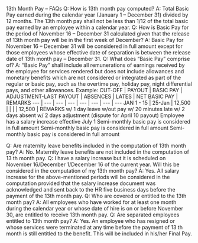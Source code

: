 13th Month Pay – FAQs
Q: How is 13th month pay computed?
A: Total Basic Pay earned during the calendar year (January 1 – December 31) divided by 12 months. The 13th month pay
shall not be less than 1/12 of the total basic pay earned by an employee within a calendar year.
Q: How is Basic Pay for the period of November 16 – December 31 calculated given that the release of 13th month
pay will be in the first week of December?
A: Basic Pay for November 16 – December 31 will be considered in full amount except for those employees whose effective
date of separation is between the release date of 13th month pay – December 31.
Q: What does “Basic Pay” comprise of?
A: “Basic Pay” shall include all remunerations of earnings received by the employee for services rendered but does not
include allowances and monetary benefits which are not considered or integrated as part of the regular or basic pay, such
as the overtime pay, holiday pay, night differential pays, and other allowances.
Example:
CUT-OFF | PAYOUT | BASIC PAY | ADJUSTMENT-LAST PAYOUT | ABSENCES | LATES | NET BASIC PAY | REMARKS
--- |  --- | --- | --- | --- | --- | --- | --- 
JAN 1 - 15 | 25-Jan | 12,500 | | | | 12,500 | 
REMARKS
w/ 1 day leave w/out pay
w/ 20 minutes late
w/ 2 days absent
w/ 2 days adjustment (dispute for April 10 payout)
Employee has a salary increase effective July 1
Semi-monthly basic pay is considered in full amount
Semi-monthly basic pay is considered in full amount
Semi-monthly basic pay is considered in full amount

Q: Are maternity leave benefits included in the computation of 13th month pay?
A: No. Maternity leave benefits are not included in the computation of 13 th month pay.
Q: I have a salary increase but it is scheduled on November 16/December 1/December 16 of the current year. Will
this be considered in the computation of my 13th month pay?
A: Yes. All salary increase for the above-mentioned periods will be considered in the computation provided that the salary increase document was acknowledged and sent back to the HR five business days before the payment of the 13th month pay.
Q: Who are covered or entitled to the 13th month pay?
A: All employees who have worked for at least one month during the calendar year or whose date of hire is on or before November 30, are entitled to receive 13th month pay.
Q: Are separated employees entitled to 13th month pay?
A: Yes. An employee who has resigned or whose services were terminated at any time before the payment of 13 th month is still entitled to the benefit. This will be included in his/her Final Pay.